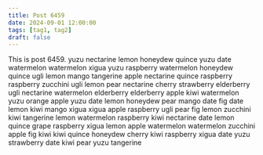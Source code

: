 ```yaml
---
title: Post 6459
date: 2024-09-01 12:00:00
tags: [tag1, tag2]
draft: false
---
```

This is post 6459.
yuzu
nectarine
lemon
honeydew
quince
yuzu
date
watermelon
watermelon
xigua
yuzu
raspberry
watermelon
honeydew
quince
ugli
lemon
mango
tangerine
apple
nectarine
quince
raspberry
raspberry
zucchini
ugli
lemon
pear
nectarine
cherry
strawberry
elderberry
ugli
nectarine
watermelon
elderberry
elderberry
apple
kiwi
watermelon
yuzu
orange
apple
yuzu
date
lemon
honeydew
pear
mango
date
fig
date
lemon
kiwi
mango
xigua
xigua
apple
raspberry
ugli
pear
fig
lemon
zucchini
kiwi
tangerine
lemon
watermelon
raspberry
kiwi
nectarine
date
lemon
quince
grape
raspberry
xigua
lemon
apple
watermelon
watermelon
zucchini
apple
fig
kiwi
kiwi
quince
honeydew
cherry
kiwi
raspberry
xigua
date
yuzu
strawberry
date
kiwi
pear
yuzu
tangerine
